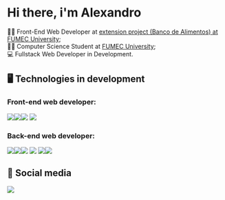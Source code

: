 # Hi there, i'm Alexandro

👩‍💻 Front-End Web Developer at <a href="https://www.fumec.br" target="_blank">extension project (Banco de Alimentos) at FUMEC University</a>; <br>
🧑‍🎓 Computer Science Student at <a href="https://www.fumec.br" target="_blank">FUMEC University</a>; <br>
💻 Fullstack Web Developer in Development.

## 🖥️ Technologies in development

### Front-end web developer:
<img src="https://img.shields.io/badge/HTML5-E34F26?style=for-the-badge&logo=html5&logoColor=white"/><img src="https://img.shields.io/badge/CSS3-1572B6?style=for-the-badge&logo=css3&logoColor=white"/><img src="https://img.shields.io/badge/JAVASCRIPT-black?style=for-the-badge&logo=Javascript"/>
<img src="https://img.shields.io/badge/ANGULAR-black?style=for-the-badge&logo=angular&logoColor=red"/>

### Back-end web developer:
<img src="https://img.shields.io/badge/C%23-black?style=for-the-badge&logo=c%20sharp"/><img src="https://img.shields.io/badge/JAVA-red?style=for-the-badge"/><img src="https://img.shields.io/badge/C-black?style=for-the-badge&logo=c"/>
<img src="https://img.shields.io/badge/ASP.NET-red?style=for-the-badge&logo=.net"/>
<img src="https://img.shields.io/badge/SQL%20SERVER-blue?style=for-the-badge"/><img src="https://img.shields.io/badge/Mysql-black?style=for-the-badge&logo=mysql&logoColor=white"/>

## 📱 Social media
<a href="https://www.linkedin.com/in/alexandro-silva-940ab8109/" target="_blank">
  <img src="https://img.shields.io/badge/-LinkedIn-%230077B5?style=for-the-badge&logo=linkedin&logoColor=white" target="_blank">
</a>

